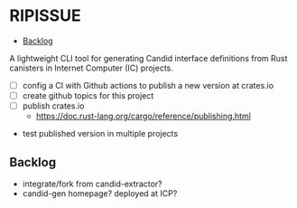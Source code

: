 # RIPISSUE

<!-- toc -->

- [Backlog](#backlog)

<!-- tocstop -->

A lightweight CLI tool for generating Candid interface definitions from Rust canisters in Internet Computer (IC) projects.

- [ ] config a CI with Github actions to publish a new version at crates.io
- [ ] create github topics for this project
- [ ] publish crates.io
  - https://doc.rust-lang.org/cargo/reference/publishing.html
- test published version in multiple projects

## Backlog

- integrate/fork from candid-extractor?
- candid-gen homepage? deployed at ICP?
